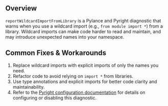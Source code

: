 ## Overview

`reportWildcardImportFromLibrary` is a Pylance and Pyright diagnostic that warns when you use a wildcard import (e.g., `from module import *`) from a library. Wildcard imports can make code harder to read and maintain, and may introduce unexpected names into your namespace.


## Common Fixes & Workarounds

1. Replace wildcard imports with explicit imports of only the names you need.
2. Refactor code to avoid relying on `import *` from libraries.
3. Use type annotations and explicit imports for better code clarity and maintainability.
4. Refer to the [Pyright configuration documentation](https://github.com/microsoft/pyright/blob/main/docs/configuration.md#reportWildcardImportFromLibrary) for details on configuring or disabling this diagnostic.
